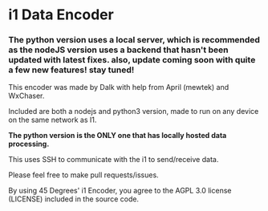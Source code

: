 # i1 Data Encoder

### The python version uses a local server, which is recommended as the nodeJS version uses a backend that hasn't been updated with latest fixes. also, update coming soon with quite a few new features! stay tuned!

This encoder was made by Dalk with help from April (mewtek) and WxChaser.

Included are both a nodejs and python3 version, made to run on any device on the same network as I1.

**The python version is the ONLY one that has locally hosted data processing.**

This uses SSH to communicate with the i1 to send/receive data.

Please feel free to make pull requests/issues.

By using 45 Degrees' i1 Encoder, you agree to the AGPL 3.0 license (LICENSE) included in the source code. 
